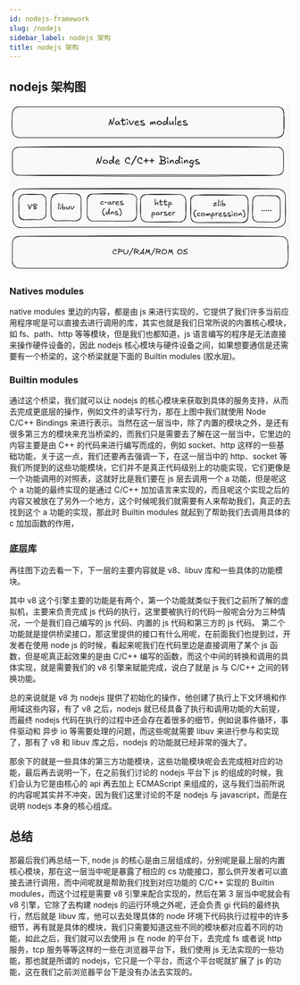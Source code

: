 ```yaml
---
id: nodejs-framework
slug: /nodejs
sidebar_label: nodejs 架构
title: nodejs 架构
---
```


## nodejs 架构图

![](./img/01/01.png)

### Natives modules

native modules 里边的内容，都是由 js 来进行实现的，它提供了我们许多当前应用程序呢是可以直接去进行调用的库，其实也就是我们日常所说的内置核心模块，如 fs、path、http 等等模块，但是我们也都知道，js 语言编写的程序是无法直接来操作硬件设备的，因此 nodejs 核心模块与硬件设备之间，如果想要通信是还需要有一个桥梁的，这个桥梁就是下面的 Builtin modules (胶水层)。

### Builtin modules

通过这个桥梁，我们就可以让 nodejs 的核心模块来获取到具体的服务支持，从而去完成更底层的操作，例如文件的读写行为，那在上图中我们就使用 Node C/C++ Bindings 来进行表示。当然在这一层当中，除了内置的模块之外，是还有很多第三方的模块来充当桥梁的，而我们只是需要去了解在这一层当中，它里边的内容主要是由 C++ 的代码来进行编写而成的，例如 socket、http 这样的一些基础功能，关于这一点，我们还要再去强调一下，在这一层当中的 http、socket 等我们所提到的这些功能模块，它们并不是真正代码级别上的功能实现，它们更像是一个功能调用的对照表，这就好比是我们要在 js 层去调用一个 a 功能，但是呢这个 a 功能的最终实现的是通过 C/C++ 加加语言来实现的，而且呢这个实现之后的内容又被放在了另外一个地方，这个时候呢我们就需要有人来帮助我们，真正的去找到这个 a 功能的实现，那此时 Builtin modules 就起到了帮助我们去调用具体的 c 加加函数的作用，

### 底层库

再往图下边去看一下，下一层的主要内容就是 v8、libuv 库和一些具体的功能模块。

其中 v8 这个引擎主要的功能是有两个，第一个功能就类似于我们之前所了解的虚拟机，主要来负责完成 js 代码的执行，这里要被执行的代码一般呢会分为三种情况，一个是我们自己编写的 js 代码、内置的 js 代码和第三方的 js 代码。
第二个功能就是提供桥梁接口，那这里提供的接口有什么用呢，在前面我们也提到过，开发者在使用 node js 的时候，看起来呢我们在代码里边是直接调用了某个 js 函数，但是呢真正起效果的是由 C/C++ 编写的函数，而这个中间的转换和调用的具体实现，就是需要我们的 v8 引擎来赋能完成，说白了就是 js 与 C/C++ 之间的转换功能。

总的来说就是 v8 为 nodejs 提供了初始化的操作，他创建了执行上下文环境和作用域这些内容，有了 v8 之后，nodejs 就已经具备了执行和调用功能的大前提，而最终 nodejs 代码在执行的过程中还会存在着很多的细节，例如说事件循环，事件驱动和 异步 io 等需要处理的问题，而这些呢就需要 libuv 来进行参与和实现了，那有了 v8 和 libuv 库之后，nodejs 的功能就已经非常的强大了。

那余下的就是一些具体的第三方功能模块，这些功能模块呢会去完成相对应的功能，最后再去说明一下，在之前我们讨论的 nodejs 平台下 js 的组成的时候，我们会认为它是由核心的 api 再去加上 ECMAScript 来组成的，这与我们当前所说的内容呢其实并不冲突，因为我们这里讨论的不是 nodejs 与 javascript，而是在说明 nodejs 本身的核心组成。

## 总结

那最后我们再总结一下, node js 的核心是由三层组成的，分别呢是最上层的内置核心模块，那在这一层当中呢是暴露了相应的 cs 功能接口，那么供开发者可以直接去进行调用，而中间呢就是帮助我们找到对应功能的 C/C++ 实现的 Builtin modules，而这个过程是需要 v8 引擎来配合实现的，然后在第 3 层当中呢就会有 v8 引擎，它除了去构建 nodejs 的运行环境之外呢，还会负责 gi 代码的最终执行，然后就是 libuv 库，他可以去处理具体的 node 环境下代码执行过程中的许多细节，再有就是具体的模块，我们只需要知道这些不同的模块都对应着不同的功能，如此之后，我们就可以去使用 js 在 node 的平台下，去完成 fs 或者说 http 服务，tcp 服务等等这样的一些在浏览器平台下，我们使用 js 无法实现的一些功能，那也就是所谓的 nodejs，它只是一个平台，而这个平台呢就扩展了 js 的功能，这在我们之前浏览器平台下是没有办法去实现的。

